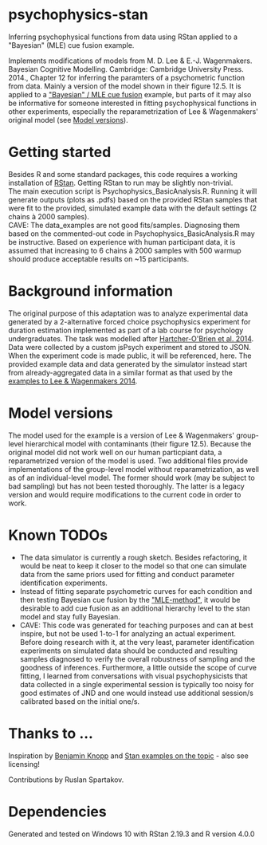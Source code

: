 # psychophysics-stan
Inferring psychophysical functions from data using RStan applied to a "Bayesian" (MLE) cue fusion example.

Implements modifications of models from M. D. Lee & E.-J. Wagenmakers. Bayesian Cognitive Modelling. Cambridge: Cambridge University Press. 2014., Chapter 12 for inferring the paramters of a psychometric function from data. Mainly a version of the model shown in their figure 12.5. It is applied to a ["Bayesian" / MLE cue fusion](https://doi.org/10.1038/415429a) example, but parts of it may also be informative for someone interested in fitting psychophysical functions in other experiments, especially the reparametrization of Lee & Wagenmakers' original model (see [Model versions](#model-versions)). 

# Getting started
Besides R and some standard packages, this code requires a working installation of [RStan](https://github.com/stan-dev/rstan/wiki/RStan-Getting-Started). Getting RStan to run may be slightly non-trivial. <br>
The main execution script is Psychophysics_BasicAnalysis.R. Running it will generate outputs (plots as .pdfs) based on the provided RStan samples that were fit to the provided, simulated example data with the default settings (2 chains à 2000 samples). <br>
CAVE: The data_examples are not good fits/samples. Diagnosing them based on the commented-out code in Psychophysics_BasicAnalysis.R may be instructive. Based on experience with human participant data, it is assumed that increasing to 6 chains à 2000 samples with 500 warmup should produce acceptable results on ~15 participants. 

# Background information
The original purpose of this adaptation was to analyze experimental data generated by a 2-alternative forced choice psychophysics experiment for duration estimation implemented as part of a lab course for psychology undergraduates. The task was modelled after [Hartcher-O'Brien et al. 2014](https://doi.org/10.1371/journal.pone.0089339 ). Data were collected by a custom jsPsych experiment and stored to JSON. When the experiment code is made public, it will be referenced, here. The provided example data and data generated by the simulator instead start from already-aggregated data in a similar format as that used by the [examples to Lee & Wagenmakers 2014](https://github.com/stan-dev/example-models/tree/master/Bayesian_Cognitive_Modeling/CaseStudies/PsychophysicalFunctions). 

# Model versions
The model used for the example is a version of Lee & Wagenmakers' group-level hierarchical model with contaminants (their figure 12.5). Because the original model did not work well on our human particpiant data, a reparametrized version of the model is used. Two additional files provide implementations of the group-level model without reparametrization, as well as of an individual-level model. The former should work (may be subject to bad sampling) but has not been tested thoroughly. The latter is a legacy version and would require modifications to the current code in order to work. 

# Known TODOs
- The data simulator is currently a rough sketch. Besides refactoring, it would be neat to keep it closer to the model so that one can simulate data from the same priors used for fitting and conduct parameter identification experiments.
- Instead of fitting separate psychometric curves for each condition and then testing Bayesian cue fusion by the ["MLE-method"](https://doi.org/10.1038/415429a), it would be desirable to add cue fusion as an additional hierarchy level to the stan model and stay fully Bayesian.
- CAVE: This code was generated for teaching purposes and can at best inspire, but not be used 1-to-1 for analyzing an actual experiment. Before doing research with it, at the very least, parameter identification experiments on simulated data should be conducted and resulting samples diagnosed to verify the overall robustness of sampling and the goodness of inferences. Furthermore, a little outside the scope of curve fitting, I learned from conversations with visual psychophysicists that data collected in a single experimental session is typically too noisy for good estimates of JND and one would instead use additional session/s calibrated based on the initial one/s.

# Thanks to ... 
Inspiration by [Benjamin Knopp](https://github.com/Lapu-Lapu/simpletimedurationexperiment) and [Stan examples on the topic](https://github.com/stan-dev/example-models/tree/master/Bayesian_Cognitive_Modeling/CaseStudies/PsychophysicalFunctions) - also see licensing!

Contributions by Ruslan Spartakov.

# Dependencies
Generated and tested on Windows 10 with RStan 2.19.3 and R version 4.0.0
